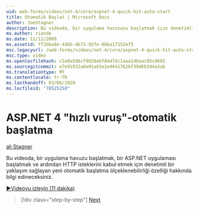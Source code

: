 ```yaml
---
uid: web-forms/videos/net-4/core/aspnet-4-quick-hit-auto-start
title: Otomatik Başlat | Microsoft Docs
author: JoeStagner
description: Bu videoda, bir uygulama havuzunu başlatmak için denetimli bir yaklaşım sağlayan yeni otomatik başlatma ölçeklenebilirliği özelliği hakkında bilgi edineceksiniz...
ms.author: riande
ms.date: 11/11/2009
ms.assetid: ff2bba8e-4dbb-4b73-95fe-0bba17152ef5
msc.legacyurl: /web-forms/videos/net-4/core/aspnet-4-quick-hit-auto-start
msc.type: video
ms.openlocfilehash: c1e0a596cf9928ebf8447dc1aaa1dbeac85c8605
ms.sourcegitcommit: e7e91932a6e91a63e2e46417626f39d6b244a3ab
ms.translationtype: MT
ms.contentlocale: tr-TR
ms.lasthandoff: 03/06/2020
ms.locfileid: "78525258"
---
```

# <a name="aspnet-4-quick-hit---auto-start"></a>ASP.NET 4 "hızlı vuruş"-otomatik başlatma

[ali Stagner](https://github.com/JoeStagner)

Bu videoda, bir uygulama havuzu başlatmak, bir ASP.NET uygulaması başlatmak ve ardından HTTP isteklerini kabul etmek için denetimli bir yaklaşım sağlayan yeni otomatik başlatma ölçeklenebilirliği özelliği hakkında bilgi edineceksiniz. 

[&#9654;Videoyu izleyin (11 dakika)](https://channel9.msdn.com/Blogs/ASP-NET-Site-Videos/aspnet-4-quick-hit-auto-start)

> [!div class="step-by-step"]
> [Next](aspnet-4-quick-hit-clean-webconfig-files.md)
